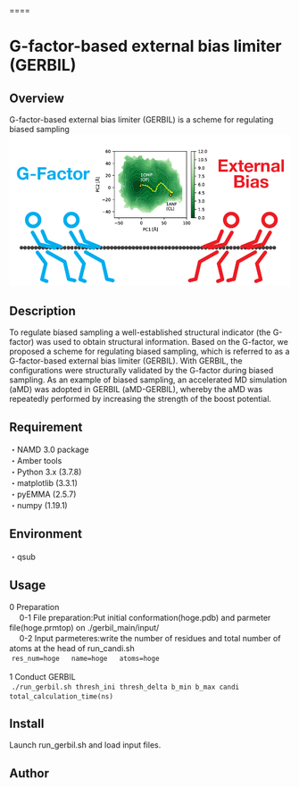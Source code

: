 ====
# G-factor-based external bias limiter (GERBIL)

## Overview
G-factor-based external bias limiter (GERBIL) is a scheme for regulating biased sampling  
![overview](./Image/abstract.png)

## Description
To regulate biased sampling a well-established structural indicator (the G-factor) was used to obtain structural information. Based on the G-factor, we proposed a scheme for regulating biased sampling, which is referred to as a G-factor-based external bias limiter (GERBIL). With GERBIL, the configurations were structurally validated by the G-factor during biased sampling. As an example of biased sampling, an accelerated MD simulation (aMD) was adopted in GERBIL (aMD-GERBIL), whereby the aMD was repeatedly performed by increasing the strength of the boost potential.

## Requirement
・NAMD 3.0 package  
・Amber tools  
・Python 3.x (3.7.8)  
・matplotlib (3.3.1)  
・pyEMMA (2.5.7)  
・numpy (1.19.1)　

## Environment 
・qsub

## Usage
0 Preparation  
&nbsp;　0-1 File preparation:Put initial conformation(hoge.pdb) and parmeter file(hoge.prmtop) on ./gerbil_main/input/  
&nbsp;　0-2 Input parmeteres:write the number of residues and total number of atoms at the head of run_candi.sh  
&nbsp;`res_num=hoge  
name=hoge  
atoms=hoge`  
&nbsp;  
1 Conduct GERBIL  
&nbsp;`./run_gerbil.sh thresh_ini thresh_delta b_min b_max candi total_calculation_time(ns) ` 

## Install
Launch run_gerbil.sh and load input files. 

## Author 

